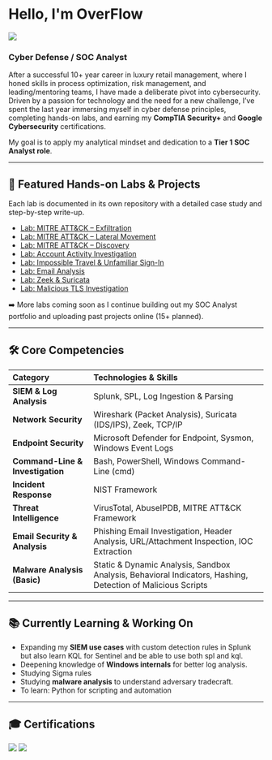 # Hello, I'm OverFlow

<a href="https://www.linkedin.com/in/florentin-cheng-b9511872"><img src="https://img.shields.io/badge/-LinkedIn-0072b1?&style=for-the-badge&logo=linkedin&logoColor=white" /></a>

### Cyber Defense / SOC Analyst  

After a successful 10+ year career in luxury retail management, where I honed skills in process optimization, risk management, and leading/mentoring teams, I have made a deliberate pivot into cybersecurity. Driven by a passion for technology and the need for a new challenge, I’ve spent the last year immersing myself in cyber defense principles, completing hands-on labs, and earning my **CompTIA Security+** and **Google Cybersecurity** certifications.  

My goal is to apply my analytical mindset and dedication to a **Tier 1 SOC Analyst role**.  

---

## 🚀 Featured Hands-on Labs & Projects  

Each lab is documented in its own repository with a detailed case study and step-by-step write-up.  

- [Lab: MITRE ATT&CK – Exfiltration](https://github.com/OverflowSOC/-Lab-MITRE-ATT-CK---Exfiltration)  
- [Lab: MITRE ATT&CK – Lateral Movement](https://github.com/OverflowSOC/-Lab-MITRE-ATT-CK---Lateral-Movement)
- [Lab: MITRE ATT&CK – Discovery](https://github.com/OverflowSOC/LAB-MITRE-ATT-CK---Discovery)  
- [Lab: Account Activity Investigation](https://github.com/OverflowSOC/Lab-Account-Activity)  
- [Lab: Impossible Travel & Unfamiliar Sign-In](https://github.com/OverflowSOC/OverflowSOC--Lab-Impossible-Travel-Unfamiliar-Sign-In)  
- [Lab: Email Analysis](https://github.com/OverflowSOC/Email-Analysis)
- [Lab: Zeek & Suricata](https://github.com/OverflowSOC/OverflowSOC--Lab-Zeek-Suricata/blob/main/README.md)
- [Lab: Malicious TLS Investigation](https://github.com/OverflowSOC/-Lab-Malicious-TLS-Investigation/edit/main/README.md)


➡️ More labs coming soon as I continue building out my SOC Analyst portfolio and uploading past projects online (15+ planned).  

---

## 🛠 Core Competencies  

| Category | Technologies & Skills |
| :--- | :--- |
| **SIEM & Log Analysis** | Splunk, SPL, Log Ingestion & Parsing |
| **Network Security** | Wireshark (Packet Analysis), Suricata (IDS/IPS), Zeek, TCP/IP |
| **Endpoint Security** | Microsoft Defender for Endpoint, Sysmon, Windows Event Logs |
| **Command-Line & Investigation** | Bash, PowerShell, Windows Command-Line (cmd) |
| **Incident Response** | NIST Framework |
| **Threat Intelligence** | VirusTotal, AbuseIPDB, MITRE ATT&CK Framework |
| **Email Security & Analysis** | Phishing Email Investigation, Header Analysis, URL/Attachment Inspection, IOC Extraction |
| **Malware Analysis (Basic)** | Static & Dynamic Analysis, Sandbox Analysis, Behavioral Indicators, Hashing, Detection of Malicious Scripts |


---

## 📚 Currently Learning & Working On  

- Expanding my **SIEM use cases** with custom detection rules in Splunk but also learn KQL for Sentinel and be able to use both spl and kql.  
- Deepening knowledge of **Windows internals** for better log analysis.  
- Studying Sigma rules  
- Studying **malware analysis** to understand adversary tradecraft.
- To learn: Python for scripting and automation  

---

## 🎓 Certifications  

<div>
  <a href="https://www.linkedin.com/in/florentin-cheng-b9511872/overlay/1752420615542/single-media-viewer/?profileId=ACoAAA9SuaEBP5hWNmtOTFeBAbRhNH077DjMvoE"><img src="https://img.shields.io/badge/-Security%2B-FF0000?&style=for-the-badge&logo=CompTIA&logoColor=white" /></a>
  <a href="https://www.linkedin.com/in/florentin-cheng-b9511872/overlay/1714157153309/single-media-viewer/?profileId=ACoAAA9SuaEBP5hWNmtOTFeBAbRhNH077DjMvoE"><img src="https://img.shields.io/badge/-Google%20Cybersecurity-4285F4?&style=for-the-badge&logo=Google&logoColor=white" /></a>
</div>
